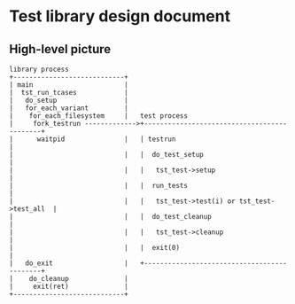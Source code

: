 # Test library design document

## High-level picture

    library process
    +----------------------------+
    | main                       |
    |  tst_run_tcases            |
    |   do_setup                 |
    |   for_each_variant         |
    |    for_each_filesystem     |   test process
    |     fork_testrun ------------->+--------------------------------------------+
    |      waitpid               |   | testrun                                    |
    |                            |   |  do_test_setup                             |
    |                            |   |   tst_test->setup                          |
    |                            |   |  run_tests                                 |
    |                            |   |   tst_test->test(i) or tst_test->test_all  |
    |                            |   |  do_test_cleanup                           |
    |                            |   |   tst_test->cleanup                        |
    |                            |   |  exit(0)                                   |
    |   do_exit                  |   +--------------------------------------------+
    |    do_cleanup              |
    |     exit(ret)              |
    +----------------------------+